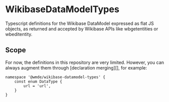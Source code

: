 # WikibaseDataModelTypes

Typescript definitions for the Wikibase DataModel expressed as flat JS objects,
as returned and accepted by Wikibase APIs like wbgetentities or wbeditentity.

## Scope

For now, the definitions in this repository are very limited.
However, you can always augment them through [declaration merging][],
for example:

```
namespace '@wmde/wikibase-datamodel-types' {
	const enum DataType {
		url = 'url',
	}
}
```
